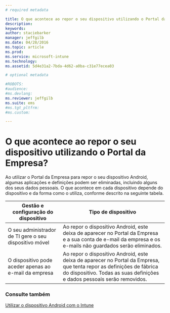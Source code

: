```yaml
---
# required metadata

title: O que acontece ao repor o seu dispositivo utilizando o Portal da Empresa? | Microsoft Intune
description:
keywords:
author: staciebarker
manager: jeffgilb
ms.date: 04/28/2016
ms.topic: article
ms.prod:
ms.service: microsoft-intune
ms.technology:
ms.assetid: 5d4e31a2-7bda-4d62-a0ba-c31e77ecea03

# optional metadata

#ROBOTS:
#audience:
#ms.devlang:
ms.reviewer: jeffgilb
ms.suite: ems
#ms.tgt_pltfrm:
#ms.custom:

---
```



# O que acontece ao repor o seu dispositivo utilizando o Portal da Empresa?

Ao utilizar o Portal da Empresa para repor o seu dispositivo Android, algumas aplicações e definições podem ser eliminadas, incluindo alguns dos seus dados pessoais. O que acontece em cada dispositivo depende do dispositivo e da forma como o utiliza, conforme descrito na seguinte tabela.

|Gestão e configuração do dispositivo|Tipo de dispositivo|
|---------------------------------------|---------------|
|O seu administrador de TI gere o seu dispositivo móvel|Ao repor o dispositivo Android, este deixa de aparecer no Portal da Empresa e a sua conta de e-mail da empresa e os e-mails não guardados serão eliminados.|
|O dispositivo pode aceder apenas ao e-mail da empresa|Ao repor o dispositivo Android, este deixa de aparecer no Portal da Empresa, que tenta repor as definições de fábrica do dispositivo. Todas as suas definições e dados pessoais serão removidos.|

### Consulte também
[Utilizar o dispositivo Android com o Intune](using-your-android-device-with-intune.md)

<!--HONumber=May16_HO2-->


